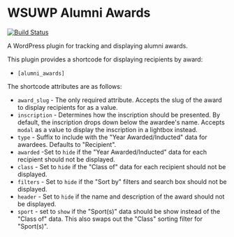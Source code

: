 # WSUWP Alumni Awards

[![Build Status](https://travis-ci.org/washingtonstateuniversity/WSUWP-Plugin-Alumni-Awards.svg?branch=master)](https://travis-ci.org/washingtonstateuniversity/WSUWP-Plugin-Alumni-Awards)

A WordPress plugin for tracking and displaying alumni awards.

This plugin provides a shortcode for displaying recipients by award:
* `[alumni_awards]`

The shortcode attributes are as follows:
* `award_slug` - The only required attribute. Accepts the slug of the award to display recipients for as a value.
* `inscription` - Determines how the inscription should be presented. By default, the inscription drops down below the awardee's name. Accepts `modal` as a value to display the inscription in a lightbox instead.
* `type` - Suffix to include with the "Year Awarded/Inducted" data for awardees. Defaults to "Recipient".
* `awarded` -Set to `hide` if the "Year Awarded/Inducted" data for each recipient should not be displayed.
* `class` - Set to `hide` if the "Class of" data for each recipient should not be displayed.
* `filters` - Set to `hide` if the "Sort by" filters and search box should not be displayed.
* `header` - Set to `hide` if the name and description of the award should not be displayed.
* `sport` - set to `show` if the "Sport(s)" data should be show instead of the "Class of" data. This also swaps out the "Class" sorting filter for "Sport(s)".
